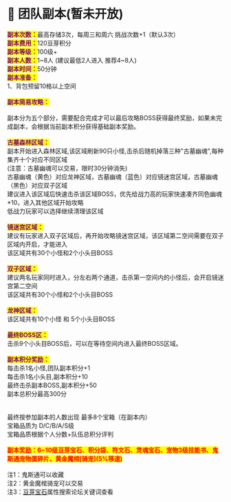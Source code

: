 # 🔴 团队副本(暂未开放)

<mark style="color:purple;">**副本次数：**</mark>最高存储3次，每周三和周六 挑战次数+1（默认3次）\
<mark style="color:purple;">**副本费用：**</mark>120豆芽积分\
<mark style="color:purple;">**副本等级：**</mark>100级+\
<mark style="color:purple;">**副本人数：**</mark>1\~8人 (建议最低2人进入 推荐4\~8人)\
<mark style="color:purple;">**副本时间：**</mark>50分钟\
<mark style="color:purple;">**副本准备：**</mark>\
1、背包预留10格以上空间\
\
<mark style="color:purple;">**副本简易攻略：**</mark>\
\
&#x20;   副本分为五个部分，需要配合完成才可以最后攻略BOSS获得最终奖励，如果未完成副本，会根据当前副本积分获得基础副本奖励。\
\
<mark style="color:purple;">**古墓森林区域：**</mark>\
&#x20;   副本开始进入森林区域,该区域刷新90只小怪,击杀后随机掉落三种"古墓幽魂",每种集齐十个对应不同区域\
&#x20;   (注意：古墓幽魂可以交易，限时30分钟消失)\
&#x20;   古墓幽魂（黄色）对应龙神区域，古墓幽魂（蓝色）对应镜迷宫区域，古墓幽魂（黑色）对应双子区域\
&#x20;   建议进入该区域后快速击杀该区域BOSS，优先给战力高的玩家快速凑齐同色幽魂\*10，进入其他区域开始攻略\
&#x20;   低战力玩家可以选择继续清理该区域\
\
<mark style="color:purple;">**镜迷宫区域：**</mark>\
&#x20;   建议有玩家进入双子区域后，再开始攻略镜迷宫区域，该区域第二空间需要在双子区域内开启，才能进入\
&#x20;   该区域共有30个小怪和2个小头目BOSS\
\
<mark style="color:purple;">**双子区域：**</mark>\
&#x20;   建议两名玩家同时进入，分左右两个通道，击杀第一空间内的小怪后，会开启镜迷宫第二空间\
&#x20;    该区域共有30个小怪和2个小头目BOSS\
\
<mark style="color:purple;">**龙神区域：**</mark>\
&#x20;    该区域共有10个小怪 和 5个小头目BOSS\
\
<mark style="color:purple;">**最终BOSS区：**</mark>\
&#x20;    击杀9个小头目BOSS后，可以在等待空间内进入最终BOSS区域。\
\
<mark style="color:purple;">**副本积分奖励：**</mark>\
&#x20;    每击杀1名小怪,团队副本积分+1\
&#x20;    每击杀1名小头目,副本积分+10\
&#x20;    最终击杀副本BOSS,副本积分+50\
&#x20;    副本总积分最高300分\
\
\
最终按参加副本的人数出现 最多8个宝箱（在副本内）\
宝箱品质为 D/C/B/A/S级\
宝箱品质根据个人分数+队伍总积分评判\
\
<mark style="color:red;">**副本奖励：6\~10级豆芽宝石、积分袋、符文石、灵魂宝石、宠物3级技能书、鬼斯通宠物蛋碎片、黄金魔棺\[骑宠]\(5%移速)**</mark>\
\
注1：鬼斯通可以收藏\
注2：黄金魔棺骑宠可以交易\
注3：[豆芽宝石](mei-zhou-fu-ben.md)属性搜索论坛关键词查看
